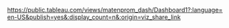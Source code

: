 https://public.tableau.com/views/matenprom_dash/Dashboard1?:language=en-US&publish=yes&:display_count=n&:origin=viz_share_link
